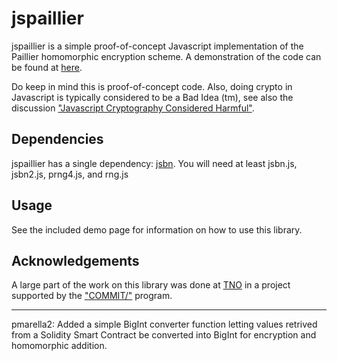 jspaillier
==========

jspaillier is a simple proof-of-concept Javascript implementation of the Paillier homomorphic encryption scheme. A demonstration of the code can be found at [here](http://mhe.github.io/jspaillier/).

Do keep in mind this is proof-of-concept code. Also, doing crypto in Javascript is typically considered to be a Bad Idea (tm), see also the discussion ["Javascript Cryptography Considered Harmful"](http://www.matasano.com/articles/javascript-cryptography/).

Dependencies
------------

jspaillier has a single dependency: [jsbn](http://www-cs-students.stanford.edu/~tjw/jsbn/).
You will need at least jsbn.js, jsbn2.js, prng4.js, and rng.js

Usage
-----

See the included demo page for information on how to use this library.

Acknowledgements
----------------

A large part of the work on this library was done at [TNO](http://www.tno.nl) in a project supported by the ["COMMIT/"](http://www.commit-nl.nl) program.	

----------------
pmarella2: Added a simple BigInt converter function letting values retrived from a Solidity Smart Contract be converted into BigInt for encryption and homomorphic addition.
